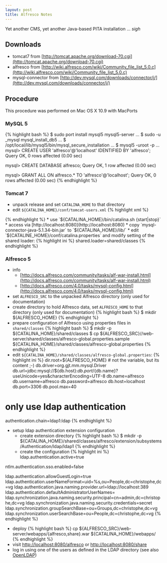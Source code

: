 ```yaml
---
layout: post
title: Alfresco Notes
---
```


Yet another CMS, yet another Java-based PITA installation ... *sigh*

## Downloads
- tomcat7 from [http://tomcat.apache.org/download-70.cgi](http://tomcat.apache.org/download-70.cgi)
- alfresco from [http://wiki.alfresco.com/wiki/Community_file_list_5.0.c](http://wiki.alfresco.com/wiki/Community_file_list_5.0.c)
- mysql-connector from [http://dev.mysql.com/downloads/connector/j/](http://dev.mysql.com/downloads/connector/j/)

## Procedure

This procedure was performed on Mac OS X 10.9 with MacPorts

### MySQL 5

{% highlight bash %}
$ sudo port install mysql5 mysql5-server
...
$ sudo -u _mysql mysql_install_db5
...
$ /opt/local/lib/mysql5/bin/mysql_secure_installation
...
$ mysql5 -uroot -p
...
mysql> CREATE USER 'alfresco'@'localhost' IDENTIFIED BY 'alfresco';
Query OK, 0 rows affected (0.00 sec)

mysql> CREATE DATABASE alfresco;
Query OK, 1 row affected (0.00 sec)

mysql> GRANT ALL ON alfresco.* TO 'alfresco'@'localhost';
Query OK, 0 rows affected (0.00 sec)
{% endhighlight %}

### Tomcat 7

* unpack release and set `CATALINA_HOME` to that directory
* edit `${CATALINA_HOME}/conf/tomcat-users.xml`
{% highlight xml %}
<tomcat-users>
  <role rolename="manager-gui"/>
  <user username="admin" password="admin" roles="manager-gui"/>
</tomcat-users>
{% endhighlight %}
* use `${CATALINA_HOME}/bin/catalina.sh {start|stop}`
* access via  [http://localhost:8080](http://localhost:8080)
* copy `mysql-connector-java-5.1.34-bin.jar` to `${CATALINA_HOME}/lib/`
* edit `${CATALINE_HOME}/conf/catalina.properties` and modify setting of the shared loader:
{% highlight ini %}
shared.loader=shared/classes
{% endhighlight %}

### Alfresco 5

* info
  * [http://docs.alfresco.com/community/tasks/alf-war-install.html](http://docs.alfresco.com/community/tasks/alf-war-install.html)
  * [http://docs.alfresco.com/4.0/tasks/mysql-config.html](http://docs.alfresco.com/4.0/tasks/mysql-config.html)
* set `ALFRESCO_SRC` to the unpacked Alfresco directory (only used for documentation)
* create directory to hold Alfresco data, set `ALFRESCO_HOME` to that directory (only used for documentation)
{% highlight bash %}
$ mkdir ${ALFRESCO_HOME}
{% endhighlight %}
* prepare configuration of Alfresco using properties files in `shared/classes`
{% highlight bash %}
$ mkdir -p ${CATALINA_HOME}/shared/classes
$ cp ${ALFRESCO_SRC}//web-server/shared/classes/alfresco-global.properties.sample ${CATALINA_HOME}/shared/classes/alfresco-global.properties
{% endhighlight %}
* edit `${CATALINA_HOME}/shared/classes/alfresco-global.properties`:
{% highlight ini %}
dir.root=${ALFRESCO_HOME}  # not the variable, but its content ;-)
db.driver=org.gjt.mm.mysql.Driver
db.url=jdbc:mysql://${db.host}:${db.port}/${db.name}?useUnicode=yes&characterEncoding=UTF-8 
db.name=alfresco
db.username=alfresco
db.password=alfresco
db.host=localhost
db.port=3306
db.pool.max=40
# only use ldap authentication
authentication.chain=ldap1:ldap
{% endhighlight %}
* setup ldap authentication extension configuration
  * create extension directory
{% highlight bash %}
$ mkdir -p ${CATALINA_HOME}/shared/classes/alfresco/extension/subsystems/Authentication/ldap/ldap1
{% endhighlight %}
  * create the configuration
{% highlight ini %}
ldap.authentication.active=true

ntlm.authentication.sso.enabled=false

ldap.authentication.allowGuestLogin=true
ldap.authentication.userNameFormat=uid=%s,ou=People,dc=christophe,dc=vg
ldap.authentication.java.naming.provider.url=ldap://localhost:389
ldap.authentication.defaultAdministratorUserNames=
ldap.synchronization.java.naming.security.principal=cn=admin,dc=christophe,dc=vg
ldap.synchronization.java.naming.security.credentials=secret
ldap.synchronization.groupSearchBase=ou=Groups,dc=christophe,dc=vg
ldap.synchronization.userSearchBase=ou=People,dc=christophe,dc=vg
{% endhighlight %}
* deploy
{% highlight bash %}
cp ${ALFRESCO_SRC}/web-server/webapps/{alfresco,share}.war ${CATALINA_HOME}/webapps/
{% endhighlight %}
* visit [http://localhost:8080/alfresco](http://localhost:8080/alfresco) or [http://localhost:8080/share](http://localhost:8080/share) 
* log in using one of the users as defined in the LDAP directory (see also [OpenLDAP](OpenLDAP.html))
